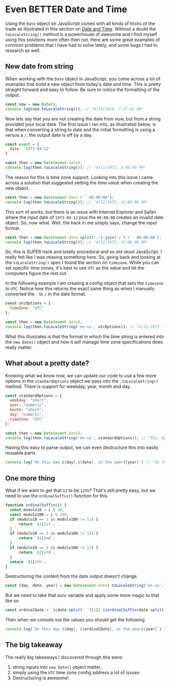# Even BETTER Date and Time

Using the `Date` object on JavaScript comes with all kinds of tricks of the trade as illustrated in this section on [Date and Time](/thingsToKnow/dateTime.md). Without a doubt the `toLocaleString()` method is a powerhouse of awesome and I find myself using this solutions more often then not. Here are some great examples of common problems that I have had to solve lately, and some bugs I had to research as well.

## New date from string

When working with the `Date` object in JavaScript, you come across a lot of examples that build a new object from today's date and time. This is pretty straight forward and easy to follow. Be sure to notice the formatting of the output.

```js
const now = new Date();
console.log(now.toLocaleString()); // "6/19/2018, 7:27:43 AM"
```

Now lets say that you are not creating the date from now, but from a string provided your local data. The first issue I ran into, as illustrated below, is that when converting a string to date and the initial formatting is using a `-` versus a `/`, the output date is off by a day.

```js
const event = {
  date: '1973-04-12'
}

const then = new Date(event.date);
console.log(then.toLocaleString()); // "4/11/1973, 4:00:00 PM"
```

The reason for this is time zone support. Looking into this issue I came across a solution that suggested setting the time value when creating the new object.

```js
const then = new Date(event.date + ' 00:00:00');
console.log(then.toLocaleString()); // "4/12/1973, 12:00:00 AM"
```

This sort of works, but there is an issue with Internet Explorer and Safari where the input date of `1973-04-12` plus the `00:00:00` creates an invalid date object. So, now what. Well, the hack in me simply says, change the input format.

```js
const then = new Date(event.date.split('-').join('/') + ' 00:00:00');
console.log(then.toLocaleString()); // "4/12/1973, 12:00:00 AM"
```

So, this is SUPER hack and totally procedural and so old skool JavaScript. I really felt like I was missing something here. So, going back and looking at the `toLocaleString()` spec I found the section on `timezone`. While you can set specific time zones, it's best to use `UTC` as the value and let the computers figure the rest out.

In the following example I am creating a config object that sets the `timezone` to `UTC`. Notice how this returns the exact same thing as when I manually converted the `-` to `/` in the date format.

```js
const utcOptions = {
  timeZone: "UTC"
};

const then = new Date(event.date);
console.log(then.toLocaleString('en-us', utcOptions)); // "4/12/1973, 12:00:00 AM"
```

What this illustrates is that the format in which the time string is entered into the `new Date()` object and how it will manage time zone specifications does really matter.

## What about a pretty date?

Knowing what we know now, we can update our code to use a few more options in the `standardOptions` object we pass into the `.toLocaleString()` method. There is support for weekday, year, month and day.

```js
const standardOptions = {
  weekday: "short",
  year: "numeric",
  month: "short",
  day: "numeric",
  timeZone: "UTC"
};

const then = new Date(event.date);
console.log(then.toLocaleString('en-us', standardOptions)); // "Thu, Apr 12, 1973"
```

Having this easy to parse output, we can even destructure this into easily reusable parts.

```js
console.log(`On this day ${day},${date}, in the year${year}`) // "On this day Thu, Apr 12, in the year 1973"
```

## One more thing

What if we want to get that `12` to be `12th`? That's still pretty easy, but we need to use the `ordinalSuffix()` function for this.

```js
function ordinalSuffix(i) {
  const modulo10 = i % 10;
  const modulo100 = i % 100;
  if (modulo10 == 1 && modulo100 != 11) {
      return `${i}st`;
  }
  if (modulo10 == 2 && modulo100 != 12) {
      return `${i}nd`;
  }
  if (modulo10 == 3 && modulo100 != 13) {
      return `${i}rd`;
  }
  return `${i}th`;
}
```

Destructuring the content from the date output doesn't change.

```js
const [day, date, year] = new Date(event.date).toLocaleString('en-us', standardOptions).split(',');
```

But we need to take that `date` variable and apply some more magic to that like so

```js
const ordinalDate = `${date.split(' ')[1]} ${ordinalSuffix(date.split(' ').pop())}`
```

Then when we console out the values you should get the following

```js
console.log(`On this day ${day}, ${ordinalDate}, in the year${year}`) // "On this day Thursday, April 12th, in the year 1973"
```




## The big takeaway

The really big takeaways I discovered through this were:

1. string inputs into `new Date()` object matter,
1. simply using the `UTC` time zone config address a lot of issues
1. Destructuring is awesome!
